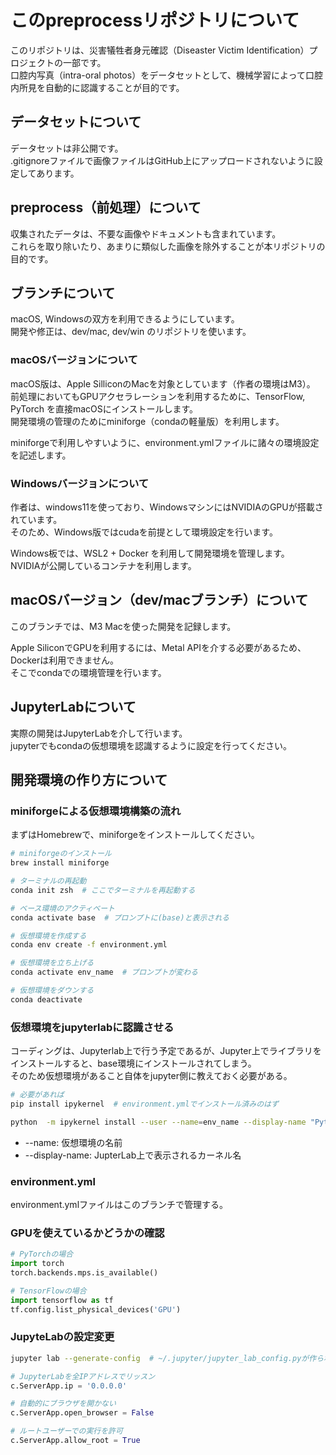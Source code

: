 # このpreprocessリポジトリについて

このリポジトリは、災害犠牲者身元確認（Diseaster Victim Identification）プロジェクトの一部です。  
口腔内写真（intra-oral photos）をデータセットとして、機械学習によって口腔内所見を自動的に認識することが目的です。

## データセットについて

データセットは非公開です。  
.gitignoreファイルで画像ファイルはGitHub上にアップロードされないように設定してあります。

## preprocess（前処理）について

収集されたデータは、不要な画像やドキュメントも含まれています。  
これらを取り除いたり、あまりに類似した画像を除外することが本リポジトリの目的です。

## ブランチについて

macOS, Windowsの双方を利用できるようにしています。  
開発や修正は、dev/mac, dev/win のリポジトリを使います。  

### macOSバージョンについて

macOS版は、Apple SilliconのMacを対象としています（作者の環境はM3）。  
前処理においてもGPUアクセラレーションを利用するために、TensorFlow, PyTorch を直接macOSにインストールします。  
開発環境の管理のためにminiforge（condaの軽量版）を利用します。

miniforgeで利用しやすいように、environment.ymlファイルに諸々の環境設定を記述します。

### Windowsバージョンについて

作者は、windows11を使っており、WindowsマシンにはNVIDIAのGPUが搭載されています。  
そのため、Windows版ではcudaを前提として環境設定を行います。

Windows板では、WSL2 + Docker を利用して開発環境を管理します。  
NVIDIAが公開しているコンテナを利用します。

## macOSバージョン（dev/macブランチ）について

このブランチでは、M3 Macを使った開発を記録します。

Apple SiliconでGPUを利用するには、Metal APIを介する必要があるため、Dockerは利用できません。  
そこでcondaでの環境管理を行います。

## JupyterLabについて

実際の開発はJupyterLabを介して行います。  
jupyterでもcondaの仮想環境を認識するように設定を行ってください。

## 開発環境の作り方について

### miniforgeによる仮想環境構築の流れ

まずはHomebrewで、miniforgeをインストールしてください。

```bash
# miniforgeのインストール
brew install miniforge

# ターミナルの再起動
conda init zsh  # ここでターミナルを再起動する

# ベース環境のアクティベート
conda activate base  # プロンプトに(base)と表示される

# 仮想環境を作成する
conda env create -f environment.yml

# 仮想環境を立ち上げる
conda activate env_name  # プロンプトが変わる

# 仮想環境をダウンする
conda deactivate
```
### 仮想環境をjupyterlabに認識させる

コーディングは、Jupyterlab上で行う予定であるが、Jupyter上でライブラリをインストールすると、base環境にインストールされてしまう。  
そのため仮想環境があること自体をjupyter側に教えておく必要がある。

```bash
# 必要があれば
pip install ipykernel  # environment.ymlでインストール済みのはず

python  -m ipykernel install --user --name=env_name --display-name "Python(env_name)"
```
* --name: 仮想環境の名前
* --display-name: JupterLab上で表示されるカーネル名

###  environment.yml

environment.ymlファイルはこのブランチで管理する。

### GPUを使えているかどうかの確認

```python
# PyTorchの場合
import torch
torch.backends.mps.is_available()

# TensorFlowの場合
import tensorflow as tf
tf.config.list_physical_devices('GPU')
```

### JupyteLabの設定変更

```bash
jupyter lab --generate-config  # ~/.jupyter/jupyter_lab_config.pyが作られる
```

```python
# JupyterLabを全IPアドレスでリッスン
c.ServerApp.ip = '0.0.0.0'

# 自動的にブラウザを開かない
c.ServerApp.open_browser = False

# ルートユーザーでの実行を許可
c.ServerApp.allow_root = True
```